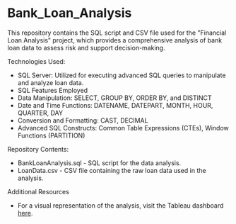 # Bank_Loan_Analysis

This repository contains the SQL script and CSV file used for the "Financial Loan Analysis" project, which provides a comprehensive analysis of bank loan data to assess risk and support decision-making.

Technologies Used:<br />
- SQL Server: Utilized for executing advanced SQL queries to manipulate and analyze loan data.<br />
- SQL Features Employed<br />
- Data Manipulation: SELECT, GROUP BY, ORDER BY, and DISTINCT<br />
- Date and Time Functions: DATENAME, DATEPART, MONTH, HOUR, QUARTER, DAY<br />
- Conversion and Formatting: CAST, DECIMAL<br />
- Advanced SQL Constructs: Common Table Expressions (CTEs), Window Functions (PARTITION)<br />

Repository Contents:<br />
- BankLoanAnalysis.sql - SQL script for the data analysis.<br />
- LoanData.csv - CSV file containing the raw loan data used in the analysis.<br />

Additional Resources<br />
- For a visual representation of the analysis, visit the Tableau dashboard [here]([url](https://public.tableau.com/app/profile/binh.pham7244/viz/FinancialLoan_17185917690920/SUMMARY?publish=yes)).<br />
